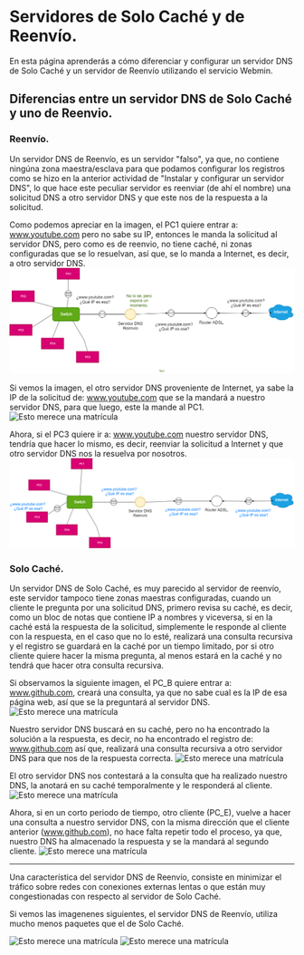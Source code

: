 # Servidores de Solo Caché y de Reenvío.

En esta página aprenderás a cómo diferenciar y configurar un servidor DNS de Solo Caché y un servidor de Reenvío utilizando el servicio Webmin.

## Diferencias entre un servidor DNS de Solo Caché y uno de Reenvio.

### Reenvío.

Un servidor DNS de Reenvío, es un servidor "falso", ya que, no contiene ningúna zona maestra/esclava para que podamos configurar los registros como se hizo en la anterior actividad de "Instalar y configurar un servidor DNS", lo que hace este peculiar servidor es reenviar (de ahí el nombre) una solicitud DNS a otro servidor DNS y que este nos de la respuesta a la solicitud.

Como podemos apreciar en la imagen, el PC1 quiere entrar a: www.youtube.com pero no sabe su IP, entonces le manda la solicitud al servidor DNS, pero como es de reenvio, no tiene caché, ni zonas configuradas que se lo resuelvan, así que, se lo manda a Internet, es decir, a otro servidor DNS.
![Esto merece una matrícula](Imagenes/Reenvio/reenvio.png)

Si vemos la imagen, el otro servidor DNS proveniente de Internet, ya sabe la IP de la solicitud de: www.youtube.com que se la mandará a nuestro servidor DNS, para que luego, este la mande al PC1.
![Esto merece una matrícula]()

Ahora, si el PC3 quiere ir a: www.youtube.com nuestro servidor DNS, tendría que hacer lo mismo, es decir, reenviar la solicitud a Internet y que otro servidor DNS nos la resuelva por nosotros.
![Esto merece una matrícula](Imagenes/Reenvio/reenvio3.png)


### Solo Caché.

Un servidor DNS de Solo Caché, es muy parecido al servidor de reenvío, este servidor tampoco tiene zonas maestras configuradas, cuando un cliente le pregunta por una solicitud DNS, primero revisa su caché, es decir, como un bloc de notas que contiene IP a nombres y viceversa, si en la caché está la respuesta de la solicitud, simplemente le responde al cliente con la respuesta, en el caso que no lo esté, realizará una consulta recursiva y el registro se guardará en la caché por un tiempo limitado, por si otro cliente quiere hacer la misma pregunta, al menos estará en la caché y no tendrá que hacer otra consulta recursiva.

Si observamos la siguiente imagen, el PC_B quiere entrar a: www.github.com, creará una consulta, ya que no sabe cual es la IP de esa página web, así que se la preguntará al servidor DNS.
![Esto merece una matrícula](Imagenes/Caché/1.png)

Nuestro servidor DNS buscará en su caché, pero no ha encontrado la solución a la respuesta, es decir, no ha encontrado el registro de: www.github.com así que, realizará una consulta recursiva a otro servidor DNS para que nos de la respuesta correcta.
![Esto merece una matrícula](Imagenes/Caché/2.png)

El otro servidor DNS nos contestará a la consulta que ha realizado nuestro DNS, la anotará en su caché temporalmente y le responderá al cliente.
![Esto merece una matrícula](Imagenes/Caché/3.png)

Ahora, si en un corto periodo de tiempo, otro cliente (PC_E), vuelve a hacer una consulta a nuestro servidor DNS, con la misma dirección que el cliente anterior (www.github.com), no hace falta repetir todo el proceso, ya que, nuestro DNS ha almacenado la respuesta y se la mandará al segundo cliente.
![Esto merece una matrícula](Imagenes/Caché/final.png)

----

Una  característica del servidor DNS de Reenvío, consiste en minimizar el tráfico sobre redes con conexiones externas lentas o que están muy congestionadas con respecto al servidor de Solo Caché.

Si vemos las imagenenes siguientes, el servidor DNS de Reenvío, utiliza mucho menos paquetes que el de Solo Caché.

![Esto merece una matrícula]()
![Esto merece una matrícula]()
